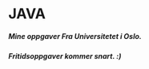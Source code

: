 JAVA
====
<h5>Mine oppgaver Fra Universitetet i Oslo.</h5>
<h5>Fritidsoppgaver kommer snart. :)</h5>
